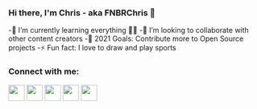 ### Hi there, I'm Chris - aka FNBRChris 👋

-🌱 I’m currently learning everything 🤣🎯
-👯 I’m looking to collaborate with other content creators
-🥅 2021 Goals: Contribute more to Open Source projects
-⚡ Fun fact: I love to draw and play sports

### Connect with me:


<img height="32" width="32" src="https://cdn.jsdelivr.net/npm/simple-icons@v4/icons/twitter.svg" />
<img height="32" width="32" src="https://cdn.jsdelivr.net/npm/simple-icons@v4/icons/youtube.svg" />
<img height="32" width="32" src="https://cdn.jsdelivr.net/npm/simple-icons@v4/icons/github.svg" />
<img height="32" width="32" src="https://cdn.jsdelivr.net/npm/simple-icons@v4/icons/instagram.svg" />
<img height="32" width="32" src="https://cdn.jsdelivr.net/npm/simple-icons@v4/icons/spotify.svg" />
